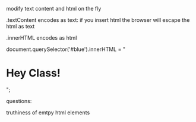modify text content and html on the fly

.textContent encodes as text: if you insert html the browser will escape the html as text

.innerHTML encodes as html

document.querySelector('#blue').innerHTML = "<h1> Hey Class! </h1>";

questions:

truthiness of emtpy html elements




